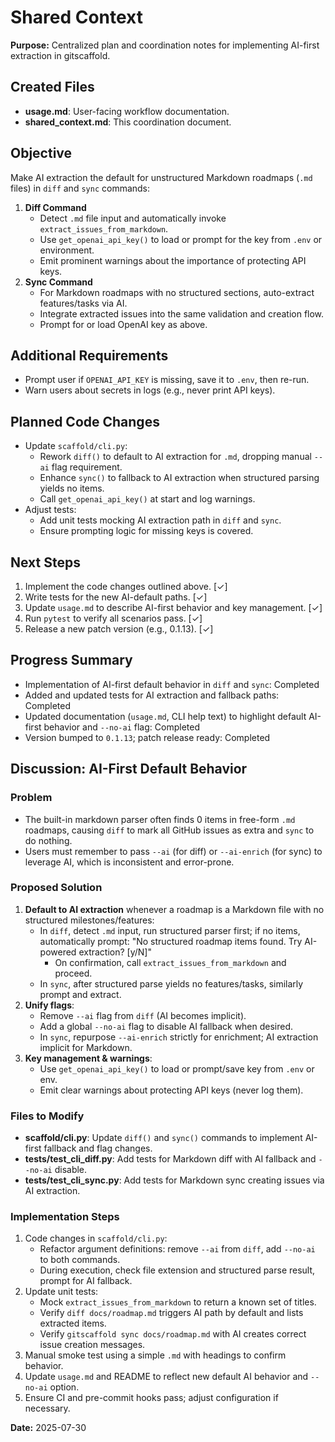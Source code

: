  # Shared Context

 **Purpose:** Centralized plan and coordination notes for implementing AI-first extraction in gitscaffold.

 ## Created Files
 - **usage.md**: User-facing workflow documentation.
 - **shared_context.md**: This coordination document.

 ## Objective
 Make AI extraction the default for unstructured Markdown roadmaps (`.md` files) in `diff` and `sync` commands:
 1. **Diff Command**
    - Detect `.md` file input and automatically invoke `extract_issues_from_markdown`.
    - Use `get_openai_api_key()` to load or prompt for the key from `.env` or environment.
    - Emit prominent warnings about the importance of protecting API keys.
 2. **Sync Command**
    - For Markdown roadmaps with no structured sections, auto-extract features/tasks via AI.
    - Integrate extracted issues into the same validation and creation flow.
    - Prompt for or load OpenAI key as above.

 ## Additional Requirements
 - Prompt user if `OPENAI_API_KEY` is missing, save it to `.env`, then re-run.
 - Warn users about secrets in logs (e.g., never print API keys).

 ## Planned Code Changes
 - Update `scaffold/cli.py`:
    * Rework `diff()` to default to AI extraction for `.md`, dropping manual `--ai` flag requirement.
    * Enhance `sync()` to fallback to AI extraction when structured parsing yields no items.
    * Call `get_openai_api_key()` at start and log warnings.
 - Adjust tests:
    * Add unit tests mocking AI extraction path in `diff` and `sync`.
    * Ensure prompting logic for missing keys is covered.

 ## Next Steps
 1. Implement the code changes outlined above. [✓]
 2. Write tests for the new AI-default paths. [✓]
 3. Update `usage.md` to describe AI-first behavior and key management. [✓]
 4. Run `pytest` to verify all scenarios pass. [✓]
 5. Release a new patch version (e.g., 0.1.13). [✓]

## Progress Summary

- Implementation of AI-first default behavior in `diff` and `sync`: Completed
- Added and updated tests for AI extraction and fallback paths: Completed
- Updated documentation (`usage.md`, CLI help text) to highlight default AI-first behavior and `--no-ai` flag: Completed
- Version bumped to `0.1.13`; patch release ready: Completed

## Discussion: AI-First Default Behavior
### Problem
- The built-in markdown parser often finds 0 items in free-form `.md` roadmaps, causing `diff` to mark all GitHub issues as extra and `sync` to do nothing.
- Users must remember to pass `--ai` (for diff) or `--ai-enrich` (for sync) to leverage AI, which is inconsistent and error-prone.

### Proposed Solution
1. **Default to AI extraction** whenever a roadmap is a Markdown file with no structured milestones/features:
   - In `diff`, detect `.md` input, run structured parser first; if no items, automatically prompt:
     "No structured roadmap items found. Try AI-powered extraction? [y/N]"
     - On confirmation, call `extract_issues_from_markdown` and proceed.
   - In `sync`, after structured parse yields no features/tasks, similarly prompt and extract.
2. **Unify flags**:
   - Remove `--ai` flag from `diff` (AI becomes implicit).
   - Add a global `--no-ai` flag to disable AI fallback when desired.
   - In `sync`, repurpose `--ai-enrich` strictly for enrichment; AI extraction implicit for Markdown.
3. **Key management & warnings**:
   - Use `get_openai_api_key()` to load or prompt/save key from `.env` or env.
   - Emit clear warnings about protecting API keys (never log them).

### Files to Modify
- **scaffold/cli.py**: Update `diff()` and `sync()` commands to implement AI-first fallback and flag changes.
- **tests/test_cli_diff.py**: Add tests for Markdown diff with AI fallback and `--no-ai` disable.
- **tests/test_cli_sync.py**: Add tests for Markdown sync creating issues via AI extraction.

### Implementation Steps
1. Code changes in `scaffold/cli.py`:
   - Refactor argument definitions: remove `--ai` from `diff`, add `--no-ai` to both commands.
   - During execution, check file extension and structured parse result, prompt for AI fallback.
2. Update unit tests:
   - Mock `extract_issues_from_markdown` to return a known set of titles.
   - Verify `diff docs/roadmap.md` triggers AI path by default and lists extracted items.
   - Verify `gitscaffold sync docs/roadmap.md` with AI creates correct issue creation messages.
3. Manual smoke test using a simple `.md` with headings to confirm behavior.
4. Update `usage.md` and README to reflect new default AI behavior and `--no-ai` option.
5. Ensure CI and pre-commit hooks pass; adjust configuration if necessary.

 **Date:** 2025-07-30
